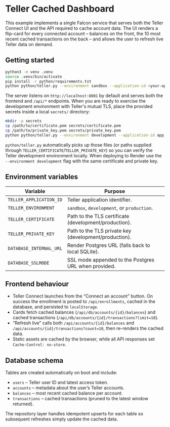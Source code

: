 # Teller Cached Dashboard

This example implements a single Falcon service that serves both the Teller Connect UI and the API required to cache account data. The UI renders a flip-card for every connected account – balances on the front, the 10 most recent cached transactions on the back – and allows the user to refresh live Teller data on demand.

## Getting started

```bash
python3 -m venv .venv
source .venv/bin/activate
pip install -r python/requirements.txt
python python/teller.py --environment sandbox --application-id <your-app-id>
```

The server listens on `http://localhost:8001` by default and serves both the frontend and `/api/*` endpoints. When you are ready to exercise the development environment with Teller's mutual TLS, place the provided secrets inside a local `secrets/` directory:

```bash
mkdir -p secrets
cp /path/to/certificate.pem secrets/certificate.pem
cp /path/to/private_key.pem secrets/private_key.pem
python python/teller.py --environment development --application-id app_pj4c5t83p8q0ibrr8k000
```

`python/teller.py` automatically picks up those files (or paths supplied through `TELLER_CERTIFICATE`/`TELLER_PRIVATE_KEY`) so you can verify the Teller development environment locally. When deploying to Render use the `--environment development` flag with the same certificate and private key.

## Environment variables

| Variable | Purpose |
| --- | --- |
| `TELLER_APPLICATION_ID` | Teller application identifier. |
| `TELLER_ENVIRONMENT` | `sandbox`, `development`, or `production`. |
| `TELLER_CERTIFICATE` | Path to the TLS certificate (development/production). |
| `TELLER_PRIVATE_KEY` | Path to the TLS private key (development/production). |
| `DATABASE_INTERNAL_URL` | Render Postgres URL (falls back to local SQLite). |
| `DATABASE_SSLMODE` | SSL mode appended to the Postgres URL when provided. |

## Frontend behaviour

- Teller Connect launches from the “Connect an account” button. On success the enrollment is posted to `/api/enrollments`, cached in the database, and persisted to `localStorage`.
- Cards fetch cached balances (`/api/db/accounts/{id}/balances`) and cached transactions (`/api/db/accounts/{id}/transactions?limit=10`).
- “Refresh live” calls both `/api/accounts/{id}/balances` and `/api/accounts/{id}/transactions?count=10`, then re-renders the cached data.
- Static assets are cached by the browser, while all API responses set `Cache-Control: no-store`.

## Database schema

Tables are created automatically on boot and include:

- `users` – Teller user ID and latest access token.
- `accounts` – metadata about the user’s Teller accounts.
- `balances` – most recent cached balance per account.
- `transactions` – cached transactions (pruned to the latest window returned).

The repository layer handles idempotent upserts for each table so subsequent refreshes simply update the cached data.
